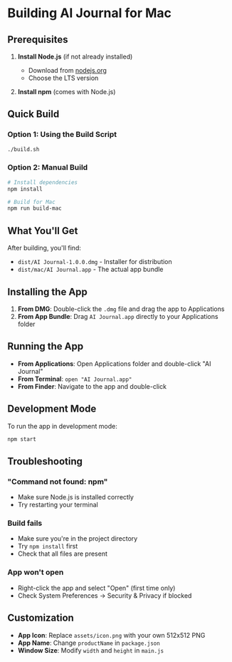 # Building AI Journal for Mac

## Prerequisites

1. **Install Node.js** (if not already installed)
   - Download from [nodejs.org](https://nodejs.org/)
   - Choose the LTS version

2. **Install npm** (comes with Node.js)

## Quick Build

### Option 1: Using the Build Script
```bash
./build.sh
```

### Option 2: Manual Build
```bash
# Install dependencies
npm install

# Build for Mac
npm run build-mac
```

## What You'll Get

After building, you'll find:
- `dist/AI Journal-1.0.0.dmg` - Installer for distribution
- `dist/mac/AI Journal.app` - The actual app bundle

## Installing the App

1. **From DMG**: Double-click the `.dmg` file and drag the app to Applications
2. **From App Bundle**: Drag `AI Journal.app` directly to your Applications folder

## Running the App

- **From Applications**: Open Applications folder and double-click "AI Journal"
- **From Terminal**: `open "AI Journal.app"`
- **From Finder**: Navigate to the app and double-click

## Development Mode

To run the app in development mode:
```bash
npm start
```

## Troubleshooting

### "Command not found: npm"
- Make sure Node.js is installed correctly
- Try restarting your terminal

### Build fails
- Make sure you're in the project directory
- Try `npm install` first
- Check that all files are present

### App won't open
- Right-click the app and select "Open" (first time only)
- Check System Preferences → Security & Privacy if blocked

## Customization

- **App Icon**: Replace `assets/icon.png` with your own 512x512 PNG
- **App Name**: Change `productName` in `package.json`
- **Window Size**: Modify `width` and `height` in `main.js`
